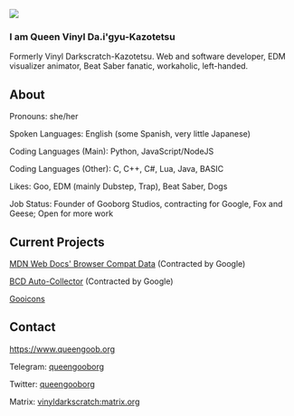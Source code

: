 ![](http://www.queengoob.org/static/images/virtualintensity_webposter.jpg)

### I am Queen Vinyl Da.i'gyu-Kazotetsu
Formerly Vinyl Darkscratch-Kazotetsu. Web and software developer, EDM visualizer animator, Beat Saber fanatic, workaholic, left-handed.


## About

Pronouns: she/her

Spoken Languages: English (some Spanish, very little Japanese)

Coding Languages (Main): Python, JavaScript/NodeJS

Coding Languages (Other): C, C++, C#, Lua, Java, BASIC

Likes: Goo, EDM (mainly Dubstep, Trap), Beat Saber, Dogs

Job Status: Founder of Gooborg Studios, contracting for Google, Fox and Geese; Open for more work

## Current Projects

[MDN Web Docs' Browser Compat Data](https://github.com/mdn/browser-compat-data) (Contracted by Google)

[BCD Auto-Collector](https://github.com/foolip/mdn-bcd-collector) (Contracted by Google)

[Gooicons](https://github.com/GooborgStudios/gooicons)

## Contact

https://www.queengoob.org

Telegram: [queengooborg](https://t.me/queengooborg)

Twitter: [queengooborg](https://twitter.com/queengooborg)

Matrix: [vinyldarkscratch:matrix.org](https://matrix.to/#/@vinyldarkscratch:matrix.org)

